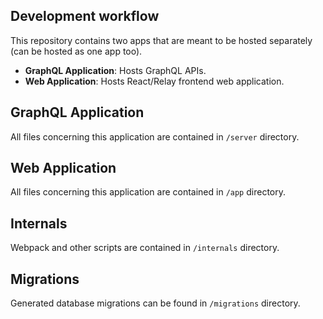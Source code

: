 Development workflow
--------------------

This repository contains two apps that are meant to be hosted separately (can be hosted as one app too).
- **GraphQL Application**: Hosts GraphQL APIs.
- **Web Application**: Hosts React/Relay frontend web application.

## GraphQL Application
All files concerning this application are contained in `/server` directory.

## Web Application
All files concerning this application are contained in `/app` directory.

## Internals
Webpack and other scripts are contained in `/internals` directory.

## Migrations
Generated database migrations can be found in `/migrations` directory.
